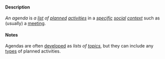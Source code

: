 #### Description

*An agenda* is *a [list](https://github.com/gcassel/Modular-Organizing-Terminology/blob/master/terms/list.md) of [planned](https://github.com/gcassel/Modular-Organizing-Terminology/blob/master/terms/plan.md) [activities](https://github.com/gcassel/Modular-Organizing-Terminology/blob/master/terms/activity.md)* in a *[specific](https://github.com/gcassel/Modular-Organizing-Terminology/blob/master/terms/specific.md) [social](https://github.com/gcassel/Modular-Organizing-Terminology/blob/master/terms/social.md) [context](https://github.com/gcassel/Modular-Organizing-Terminology/blob/master/terms/context.md)* such as (usually) a [meeting](https://github.com/gcassel/Modular-Organizing-Terminology/blob/master/terms/meet.md).

#### Notes

Agendas are often [developed](https://github.com/gcassel/Modular-Organizing-Terminology/blob/master/terms/develop.md) as *lists of [topics](https://github.com/gcassel/Modular-Organizing-Terminology/blob/master/terms/topic.md)*, but they can include any [types](https://github.com/gcassel/Modular-Organizing-Terminology/blob/master/terms/type.md) of planned activities.
